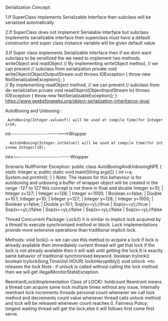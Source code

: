 Serialization Concept:

1.If SuperClass implements Serializable Interface then subclass will be serialized automatically

2.If SuperClass does not implement Serialable Interface but subclass implements serializable interface then superclass
  must have a default constructor and super class instance variable will be given default value

3.If Super class implements Serializable interface then if we dont want subclass to be serailized the we need to implement two methods
   writeObject and readObject
   // By implementing writeObject method, 
   // we can prevent
   // subclass from serialization
   private void writeObject(ObjectOutputStream out) throws IOException
    {
        throw new NotSerializableException();
    }     
    // By implementing readObject method, 
    // we can prevent
    // subclass from de-serialization
    private void readObject(ObjectInputStream in) throws IOException
    {
        throw new NotSerializableException();
    }
https://www.geeksforgeeks.org/object-serialization-inheritance-java/


AutoBoxing and Unboxing :

     AutoBoxing(Integer.valueof() will be used at compile time)for Integer i=10;
int-------------------------->Wrapper

      AutoUnBoxing(Integer.intValue() will be used at compile time)for int i=new Integer(10);
int<---------------------------Wrapper
   
   Scenario NullPointer Exception:
           public class AutoBoxingAndUnboxingNPE {
    static Integer a;
    public static void main(String args[]) {
       int i=a;
       System.out.println(i);
    }
}
Note: 
The reason for this behaviour is for autoboxing and unboxing a buffer of wrapper object will be created in the range -127 to 127 
this concept is not there in float and double 
Integer x=10;      |  Integer x=127;    |  Integer x=128;         |    Integer x=1000;    | Boolean x=false;  |  Double x=10.1;
Integer y=10;	     |  Integer y=127; 	   |  Integer y=128; 	      |    Integer y=1000;    | Boolean y=false;  |  Double y=10.1;
Sop(x==y);//true   |  Sop(x==y);//true	|  Sop(x==y);//false	    |    Sop(x==y);//false  | Sop(x==y);//false  |  Sop(x==y);//false


Thread Concurrent Package:
Lock(I)
it is similar to implicit lock acquired by a thread to execute synchronised method or block.
Lock implementations provide more extensive operations than traditional implicit lock.

Methods:
void lock()--> we can use this method to acquire a lock if lock is already available then immediately current thread will get that lock
               if the lock is not already available then it will wait until getting the lock.It is exactly same behavior of traditional synchronised keyword.
boolean trylock()
boolean trylock(long,TimeUnit.HOUR)
lockinteruptibly()
void unlock ->to releases the lock
Note : if unlock is called without calling the lock method then we will get illegalMonitorStateException.


ReentrantLock(Implementation Class of LOCK): holdcount
Reentrant means a thread can acquire same lock multiple times without any issue, Internally reentrant lock increments threads personal count whenever we call lock
method and decrements count value whenever thread calls unlock method and lock will be released whenever count reaches 0.
Fairness Policy:
longest waiting thread will get the lock,else it will follows first come first serve.

